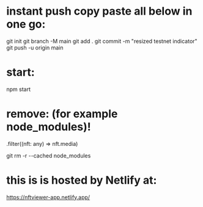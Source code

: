 # instant push copy paste all below in one go:

git init
git branch -M main
git add .
git commit -m "resized testnet indicator"
git push -u origin main

# start:

npm start

# remove: (for example node_modules)!

.filter((nft: any) => nft.media)

git rm -r --cached node_modules

# this is is hosted by Netlify at:

https://nftviewer-app.netlify.app/
